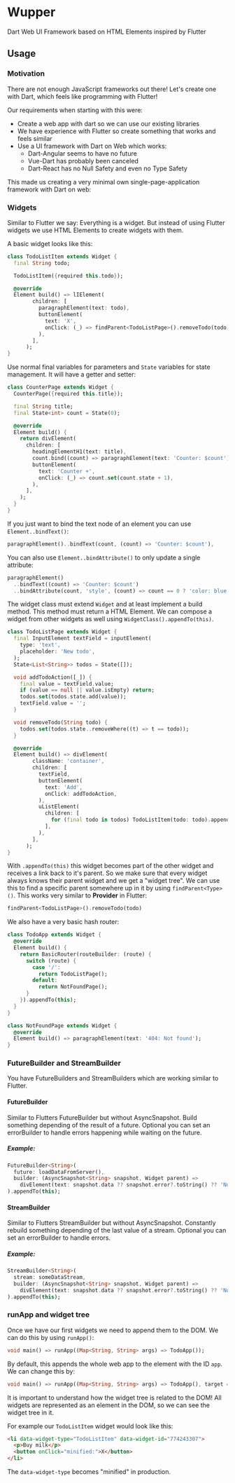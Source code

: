 # Wupper

Dart Web UI Framework based on HTML Elements inspired by Flutter

## Usage

### Motivation

There are not enough JavaScript frameworks out there! Let's create
one with Dart, which feels like programming with Flutter!

Our requirements when starting with this were:

- Create a web app with dart so we can use our existing libraries
- We have experience with Flutter so create something that works and feels similar
- Use a UI framework with Dart on Web which works:
  - Dart-Angular seems to have no future
  - Vue-Dart has probably been canceled
  - Dart-React has no Null Safety and even no Type Safety

This made us creating a very minimal own single-page-application framework with Dart on web:

### Widgets

Similar to Flutter we say: Everything is a widget. But instead of using Flutter widgets we use HTML Elements to create widgets with them.

A basic widget looks like this:

```dart
class TodoListItem extends Widget {
  final String todo;

  TodoListItem({required this.todo});

  @override
  Element build() => lIElement(
        children: [
          paragraphElement(text: todo),
          buttonElement(
            text: 'X',
            onClick: (_) => findParent<TodoListPage>().removeTodo(todo),
          ),
        ],
      );
}
```

Use normal final variables for parameters and `State` variables for state management. It will have a getter and setter:

```dart
class CounterPage extends Widget {
  CounterPage({required this.title});

  final String title;
  final State<int> count = State(0);

  @override
  Element build() {
    return divElement(
      children: [
        headingElementH1(text: title),
        count.bind((count) => paragraphElement(text: 'Counter: $count')),
        buttonElement(
          text: 'Counter +',
          onClick: (_) => count.set(count.state + 1),
        ),
      ],
    );
  }
}
```

If you just want to bind the text node of an element you can use `Element..bindText()`:

```dart
paragraphElement()..bindText(count, (count) => 'Counter: $count'),
```

You can also use `Element..bindAttribute()` to only update a single attribute:

```dart
paragraphElement()
  ..bindText((count) => 'Counter: $count')
  ..bindAttribute(count, 'style', (count) => count == 0 ? 'color: blue;' : 'color: red;'),
```

The widget class must extend `Widget` and at least implement a build method. This method must return a HTML Element. We can compose
a widget from other widgets as well using `WidgetClass().appendTo(this)`.

```dart
class TodoListPage extends Widget {
  final InputElement textField = inputElement(
    type: 'text',
    placeholder: 'New todo',
  );
  State<List<String>> todos = State([]);

  void addTodoAction([_]) {
    final value = textField.value;
    if (value == null || value.isEmpty) return;
    todos.set(todos.state.add(value));
    textField.value = '';
  }

  void removeTodo(String todo) {
    todos.set(todos.state..removeWhere((t) => t == todo));
  }

  @override
  Element build() => divElement(
        className: 'container',
        children: [
          textField,
          buttonElement(
            text: 'Add',
            onClick: addTodoAction,
          ),
          uListElement(
            children: [
              for (final todo in todos) TodoListItem(todo: todo).appendTo(this),
            ],
          ),
        ],
      );
}
```

With `.appendTo(this)` this widget becomes part of the other widget and receives a link back to it's parent. So we make sure
that every widget always knows their parent widget and we get a "widget tree". We can use this to find a specific parent
somewhere up in it by using `findParent<Type>()`. This works very similar to **Provider** in Flutter:

```dart
findParent<TodoListPage>().removeTodo(todo)
```
We also have a very basic hash router:

```dart
class TodoApp extends Widget {
  @override
  Element build() {
    return BasicRouter(routeBuilder: (route) {
      switch (route) {
        case '/':
          return TodoListPage();
        default:
          return NotFoundPage();
      }
    }).appendTo(this);
  }
}

class NotFoundPage extends Widget {
  @override
  Element build() => paragraphElement(text: '404: Not found');
}
```

### FutureBuilder and StreamBuilder

You have FutureBuilders and StreamBuilders which are working similar to Flutter.

#### FutureBuilder

Similar to Flutters FutureBuilder but without AsyncSnapshot. Build something
depending of the result of a future. Optional you can set an errorBuilder to
handle errors happening while waiting on the future.

##### Example:

```dart
FutureBuilder<String>(
  future: loadDataFromServer(),
  builder: (AsyncSnapshot<String> snapshot, Widget parent) =>
    divElement(text: snapshot.data ?? snapshot.error?.toString() ?? 'No data yet'),
).appendTo(this);
```

#### StreamBuilder

Similar to Flutters StreamBuilder but without AsyncSnapshot. Constantly
rebuild something depending of the last value of a stream. Optional you can
set an errorBuilder to handle errors.

##### Example:

```dart
StreamBuilder<String>(
  stream: someDataStream,
  builder: (AsyncSnapshot<String> snapshot, Widget parent) =>
    divElement(text: snapshot.data ?? snapshot.error?.toString() ?? 'No data yet'),
).appendTo(this);
```

### runApp and widget tree

Once we have our first widgets we need to append them to the DOM. We can do this by using `runApp()`:

```dart
void main() => runApp((Map<String, String> args) => TodoApp());
```

By default, this appends the whole web app to the element with the ID `app`. We can change this by:

```dart
void main() => runApp((Map<String, String> args) => TodoApp(), target = document.querySelector(#'other-id'));
```

It is important to understand how the widget tree is related to the DOM! All widgets are represented
as an element in the DOM, so we can see the widget tree in it.

For example our `TodoListItem` widget would look like this:

```html
<li data-widget-type="TodoListItem" data-widget-id="774243307">
  <p>Buy milk</p>
  <button onClick="minified:">X</button>
</li>
```

The `data-widget-type` becomes "minified" in production.
